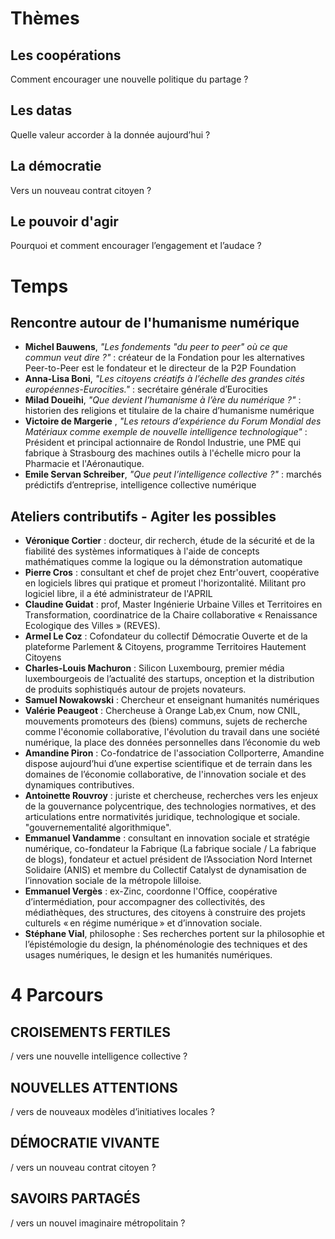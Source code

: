 # Thèmes

## Les coopérations

Comment encourager une nouvelle politique du partage ?

## Les datas

Quelle valeur accorder à la donnée aujourd’hui ?

## La démocratie

Vers un nouveau contrat citoyen ?

## Le pouvoir d'agir

Pourquoi et comment encourager l’engagement et l’audace ?



# Temps

## Rencontre autour de l'humanisme numérique

- **Michel Bauwens**, *"Les fondements "du peer to peer" où ce que commun veut dire ?"* :  créateur de la Fondation pour les alternatives Peer-to-Peer est le fondateur et le directeur de la P2P Foundation
- **Anna-Lisa Boni**, *"Les citoyens créatifs à l’échelle des grandes cités européennes-Eurocities."* : secrétaire générale d’Eurocities
- **Milad Doueihi**, *"Que devient l’humanisme à l’ère du numérique ?"* :  historien des religions et titulaire de la chaire d’humanisme numérique
- **Victoire de Margerie** , *"Les retours d’expérience du Forum Mondial des Matériaux comme exemple de nouvelle intelligence technologique"* : Président et principal actionnaire de Rondol Industrie, une PME qui fabrique à Strasbourg des machines outils à l'échelle micro pour la Pharmacie et l'Aéronautique.
- **Emile Servan Schreiber**,  *"Que peut l’intelligence collective ?"* : marchés prédictifs d’entreprise, intelligence collective numérique


## Ateliers contributifs - Agiter les possibles

- **Véronique Cortier** : docteur, dir recherch, étude de la sécurité et de la fiabilité des systèmes informatiques à l'aide de concepts mathématiques comme la logique ou la démonstration automatique
- **Pierre Cros** : consultant et chef de projet chez Entr'ouvert, coopérative en logiciels libres qui pratique et promeut l'horizontalité. Militant pro logiciel libre, il a été administrateur de l'APRIL
- **Claudine Guidat** : prof,  Master Ingénierie Urbaine Villes et Territoires en Transformation, coordinatrice de la Chaire collaborative « Renaissance Ecologique des Villes » (REVES).
- **Armel Le Coz** : Cofondateur du collectif Démocratie Ouverte et de la plateforme Parlement & Citoyens, programme Territoires Hautement Citoyens
- **Charles-Louis Machuron** : Silicon Luxembourg, premier média luxembourgeois de l’actualité des startups, onception et la distribution de produits sophistiqués autour de projets novateurs.
- **Samuel Nowakowski** : Chercheur et enseignant humanités numériques
- **Valérie Peaugeot** : Chercheuse à Orange Lab,ex Cnum, now CNIL, mouvements promoteurs des (biens) communs, sujets de recherche comme l'économie collaborative, l'évolution du travail dans une société numérique, la place des données personnelles dans l’économie du web
- **Amandine Piron** : Co-fondatrice de l'association Collporterre, Amandine dispose aujourd’hui d’une expertise scientifique et de terrain dans les domaines de l’économie collaborative, de l'innovation sociale et des dynamiques contributives.
- **Antoinette Rouvroy** : juriste et chercheuse, recherches vers les enjeux de la gouvernance polycentrique, des technologies normatives, et des articulations entre normativités juridique, technologique et sociale. "gouvernementalité algorithmique".
- **Emmanuel Vandamme** : consultant en innovation sociale et stratégie numérique, co-fondateur la Fabrique (La fabrique sociale / La fabrique de blogs), fondateur et actuel président de l’Association Nord Internet Solidaire (ANIS) et membre du Collectif Catalyst de dynamisation de l’innovation sociale de la métropole lilloise.
- **Emmanuel Vergès** : ex-Zinc, coordonne l'Office, coopérative d’intermédiation, pour accompagner des collectivités, des médiathèques, des structures, des citoyens à construire des projets culturels « en régime numérique » et d’innovation sociale.
- **Stéphane Vial**, philosophe : Ses recherches portent sur la philosophie et l’épistémologie du design, la phénoménologie des techniques et des usages numériques, le design et les humanités numériques.


# 4 Parcours

## CROISEMENTS FERTILES
/ vers une nouvelle intelligence collective ?

## NOUVELLES ATTENTIONS
/ vers de nouveaux modèles d’initiatives locales ?

## DÉMOCRATIE VIVANTE
/ vers un nouveau contrat citoyen ?

## SAVOIRS PARTAGÉS
/ vers un nouvel imaginaire métropolitain ?
